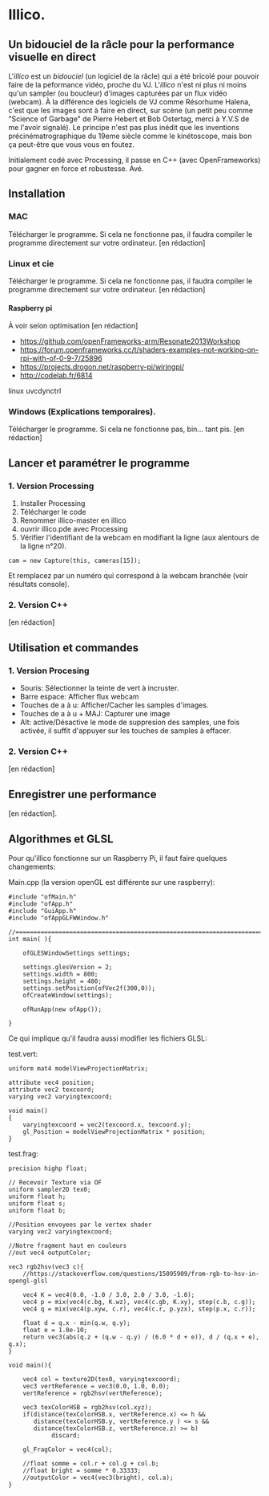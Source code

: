 # Illico.

## Un bidouciel de la râcle pour la performance visuelle en direct

L'*illico* est un *bidouciel* (un logiciel de la râcle) qui a été bricolé pour pouvoir faire de la peformance vidéo, proche du VJ. L'*illico* n'est ni plus ni moins qu'un sampler (ou boucleur) d'images capturées par un flux vidéo (webcam). À la différence des logiciels de VJ comme Résorhume Halena, c'est que les images sont à faire en direct, sur scène (un petit peu comme "Science of Garbage" de Pierre Hebert et Bob Ostertag, merci à Y.V.S de me l'avoir signalé). Le principe n'est pas plus inédit que les inventions précinématrographique du 19eme siècle comme le kinétoscope, mais bon ça peut-être que vous vous en foutez.

Initialement codé avec Processing, il passe en C++ (avec OpenFrameworks) pour gagner en force et robustesse. Avé.

## Installation

### MAC

Télécharger le programme. Si cela ne fonctionne pas, il faudra compiler le programme directement sur votre ordinateur. [en rédaction]

### Linux et cie

Télécharger le programme. Si cela ne fonctionne pas, il faudra compiler le programme directement sur votre ordinateur.  [en rédaction]

#### Raspberry pi

À voir selon optimisation [en rédaction]

- https://github.com/openFrameworks-arm/Resonate2013Workshop
- https://forum.openframeworks.cc/t/shaders-examples-not-working-on-rpi-with-of-0-9-7/25896
- https://projects.drogon.net/raspberry-pi/wiringpi/
- http://codelab.fr/6814

linux uvcdynctrl


### Windows (Explications temporaires).

Télécharger le programme. Si cela ne fonctionne pas, bin… tant pis. [en rédaction]

## Lancer et paramétrer le programme

### 1. Version Processing

1. Installer Processing
2. Télécharger le code
3. Renommer illico-master en illico
4. ouvrir illico.pde avec Processing
5. Vérifier l'identifiant de la webcam en modifiant la ligne (aux alentours de la ligne n°20).

```
cam = new Capture(this, cameras[15]);
```
Et remplacez par un numéro qui correspond à la webcam branchée (voir résultats console).

### 2. Version C++

[en rédaction]

## Utilisation et commandes

### 1. Version Procesing

- Souris: Sélectionner la teinte de vert à incruster.
- Barre espace: Afficher flux webcam
- Touches de a à u: Afficher/Cacher les samples d'images.
- Touches de a à u + MAJ: Capturer une image
- Alt: active/Désactive le mode de suppresion des samples, une fois activée, il suffit d'appuyer sur les touches de samples à effacer.

### 2. Version C++

 [en rédaction]
 
## Enregistrer une performance

 [en rédaction].
 
## Algorithmes et GLSL

Pour qu'illico fonctionne sur un Raspberry Pi, il faut faire quelques changements:

Main.cpp (la version openGL est différente sur une raspberry):

```
#include "ofMain.h"
#include "ofApp.h"
#include "GuiApp.h"
#include "ofAppGLFWWindow.h"

//========================================================================
int main( ){
    
    ofGLESWindowSettings settings;
    
    settings.glesVersion = 2;
    settings.width = 800;
    settings.height = 480;
    settings.setPosition(ofVec2f(300,0));
    ofCreateWindow(settings);

    ofRunApp(new ofApp());

}
```
Ce qui implique qu'il faudra aussi modifier les fichiers GLSL:

test.vert:

```
uniform mat4 modelViewProjectionMatrix;

attribute vec4 position;
attribute vec2 texcoord;
varying vec2 varyingtexcoord;

void main()
{
    varyingtexcoord = vec2(texcoord.x, texcoord.y);
    gl_Position = modelViewProjectionMatrix * position;
}
```
test.frag:

```
precision highp float;

// Recevoir Texture via OF
uniform sampler2D tex0;
uniform float h;
uniform float s;
uniform float b;

//Position envoyees par le vertex shader
varying vec2 varyingtexcoord;

//Notre fragment haut en couleurs
//out vec4 outputColor;

vec3 rgb2hsv(vec3 c){
    //https://stackoverflow.com/questions/15095909/from-rgb-to-hsv-in-opengl-glsl

    vec4 K = vec4(0.0, -1.0 / 3.0, 2.0 / 3.0, -1.0);
    vec4 p = mix(vec4(c.bg, K.wz), vec4(c.gb, K.xy), step(c.b, c.g));
    vec4 q = mix(vec4(p.xyw, c.r), vec4(c.r, p.yzx), step(p.x, c.r));

    float d = q.x - min(q.w, q.y);
    float e = 1.0e-10;
    return vec3(abs(q.z + (q.w - q.y) / (6.0 * d + e)), d / (q.x + e), q.x);
}

void main(){

	vec4 col = texture2D(tex0, varyingtexcoord);
	vec3 vertReference = vec3(0.0, 1.0, 0.0);
	vertReference = rgb2hsv(vertReference);

	vec3 texColorHSB = rgb2hsv(col.xyz);
	if(distance(texColorHSB.x, vertReference.x) <= h && 
	   distance(texColorHSB.y, vertReference.y ) <= s &&
	   distance(texColorHSB.z, vertReference.z) >= b)
        	discard;
	
	gl_FragColor = vec4(col);

	//float somme = col.r + col.g + col.b;
	//float bright = somme * 0.33333;
	//outputColor = vec4(vec3(bright), col.a);
}
```

